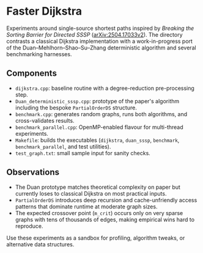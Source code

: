 # Faster Dijkstra

Experiments around single-source shortest paths inspired by *Breaking the Sorting Barrier for Directed SSSP* ([arXiv:2504.17033v2](https://arxiv.org/abs/2504.17033)). The directory contrasts a classical Dijkstra implementation with a work-in-progress port of the Duan–Mehlhorn–Shao–Su–Zhang deterministic algorithm and several benchmarking harnesses.

## Components

- `dijkstra.cpp`: baseline routine with a degree-reduction pre-processing step.
- `Duan_deterministic_sssp.cpp`: prototype of the paper's algorithm including the bespoke `PartialOrderDS` structure.
- `benchmark.cpp`: generates random graphs, runs both algorithms, and cross-validates results.
- `benchmark_parallel.cpp`: OpenMP-enabled flavour for multi-thread experiments.
- `Makefile`: builds the executables (`dijkstra`, `duan_sssp`, `benchmark`, `benchmark_parallel`, and test utilities).
- `test_graph.txt`: small sample input for sanity checks.

## Observations

- The Duan prototype matches theoretical complexity on paper but currently loses to classical Dijkstra on most practical inputs.
- `PartialOrderDS` introduces deep recursion and cache-unfriendly access patterns that dominate runtime at moderate graph sizes.
- The expected crossover point (`m_crit`) occurs only on very sparse graphs with tens of thousands of edges, making empirical wins hard to reproduce.

Use these experiments as a sandbox for profiling, algorithm tweaks, or alternative data structures.
